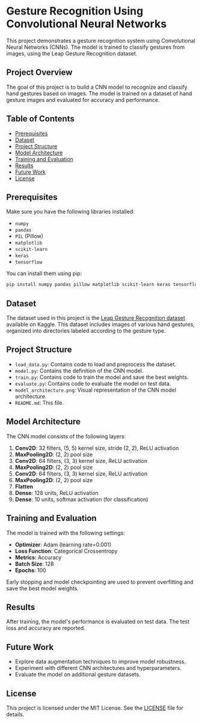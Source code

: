# Gesture Recognition Using Convolutional Neural Networks

This project demonstrates a gesture recognition system using Convolutional Neural Networks (CNNs). The model is trained to classify gestures from images, using the Leap Gesture Recognition dataset.

## Project Overview

The goal of this project is to build a CNN model to recognize and classify hand gestures based on images. The model is trained on a dataset of hand gesture images and evaluated for accuracy and performance.

## Table of Contents

- [Prerequisites](#prerequisites)
- [Dataset](#dataset)
- [Project Structure](#project-structure)
- [Model Architecture](#model-architecture)
- [Training and Evaluation](#training-and-evaluation)
- [Results](#results)
- [Future Work](#future-work)
- [License](#license)

## Prerequisites

Make sure you have the following libraries installed:

- `numpy`
- `pandas`
- `PIL` (Pillow)
- `matplotlib`
- `scikit-learn`
- `keras`
- `tensorflow`

You can install them using pip:

```bash
pip install numpy pandas pillow matplotlib scikit-learn keras tensorflow
```

## Dataset

The dataset used in this project is the [Leap Gesture Recognition dataset](https://www.kaggle.com/datasets/gti-upm/leapgestrecog/data) available on Kaggle. This dataset includes images of various hand gestures, organized into directories labeled according to the gesture type.

## Project Structure

- `load_data.py`: Contains code to load and preprocess the dataset.
- `model.py`: Contains the definition of the CNN model.
- `train.py`: Contains code to train the model and save the best weights.
- `evaluate.py`: Contains code to evaluate the model on test data.
- `model_architecture.png`: Visual representation of the CNN model architecture.
- `README.md`: This file.

## Model Architecture

The CNN model consists of the following layers:

1. **Conv2D**: 32 filters, (5, 5) kernel size, stride (2, 2), ReLU activation
2. **MaxPooling2D**: (2, 2) pool size
3. **Conv2D**: 64 filters, (3, 3) kernel size, ReLU activation
4. **MaxPooling2D**: (2, 2) pool size
5. **Conv2D**: 64 filters, (3, 3) kernel size, ReLU activation
6. **MaxPooling2D**: (2, 2) pool size
7. **Flatten**
8. **Dense**: 128 units, ReLU activation
9. **Dense**: 10 units, softmax activation (for classification)

## Training and Evaluation

The model is trained with the following settings:

- **Optimizer**: Adam (learning rate=0.001)
- **Loss Function**: Categorical Crossentropy
- **Metrics**: Accuracy
- **Batch Size**: 128
- **Epochs**: 100

Early stopping and model checkpointing are used to prevent overfitting and save the best model weights.

## Results

After training, the model's performance is evaluated on test data. The test loss and accuracy are reported.

## Future Work

- Explore data augmentation techniques to improve model robustness.
- Experiment with different CNN architectures and hyperparameters.
- Evaluate the model on additional gesture datasets.

## License

This project is licensed under the MIT License. See the [LICENSE](LICENSE) file for details.
